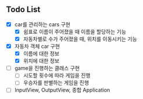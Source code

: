 ## Todo List

* [x] car를 관리하는 cars 구현
  * [x] 쉼표로 이름이 주어졌을 때 이름을 할당하는 기능
  * [x] 자동차별로 수가 주어졌을 때, 위치를 이동시키는 기능
* [x] 자동차 객체 car 구현
    * [x] 이름에 대한 정보
    * [x] 위치에 대한 정보
* [ ] game을 진행하는 클래스 구현
  * [ ] 시도할 횟수에 따라 게임을 진행
  * [ ] 우승자를 판별하는 게임을 진행
* [ ] InputView, OutputView, 종합 Application